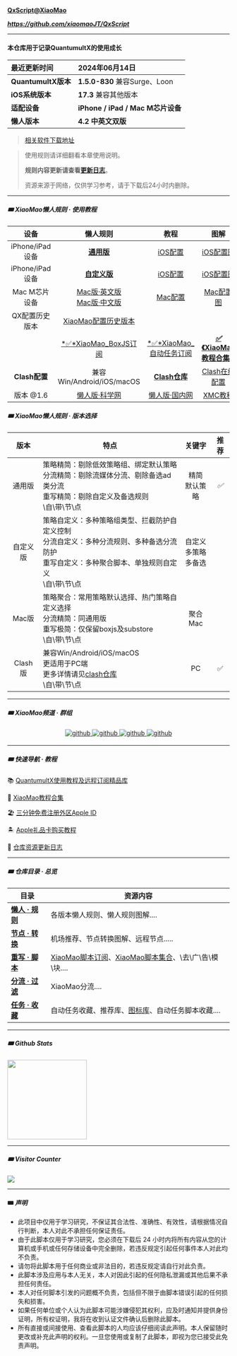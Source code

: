 **[QxScript@XiaoMao](https://github.com/xiaomaoJT/QxScript)** 

***https://github.com/xiaomaoJT/QxScript***

------------

#### 本仓库用于记录QuantumultX的使用成长

| 最近更新时间        | **2024年06月14日**                |
| :------------------ | :-------------------------------- |
| **QuantumultX版本** | **1.5.0-830** 兼容Surge、Loon            |
| **iOS系统版本**     | **17.3** 兼容其他版本                   |
| **适配设备**        | **iPhone / iPad / Mac M芯片设备** |
| **懒人版本**        | **4.2** **中英文双版**                |

> [相关软件下载地址](https://github.com/xiaomaoJT/QxScript/blob/main/RELATED.md)

> 使用规则请详细翻看本章使用说明。
>
> **规则内容更新请查看[更新日志](#update)**。
>
> 资源来源于网络，仅供学习参考，请于下载后24小时内删除。



------

##### 🎟 XiaoMao懒人规则 · 使用教程

|      设备       |                           懒人规则                           |             教程             |                             图解                             |
| :-------------: | :----------------------------------------------------------: | :-------------------------------: | :----------------------------------------------------------: |
| iPhone/iPad设备 | **[通用版](https://raw.githubusercontent.com/xiaomaoJT/QxScript/main/lazy/iOS/general/QX_XiaoMao_CN.conf)** | [iOS配置](https://github.com/xiaomaoJT/QxScript/blob/main/COURSE.md) | [iOS配置图](https://github.com/xiaomaoJT/QxScript/blob/main/lazy/iOS/配置图解) |
| iPhone/iPad设备 | **[自定义版](https://raw.githubusercontent.com/xiaomaoJT/QxScript/main/lazy/iOS/custom/QX_XiaoMao_CN.conf)** | [iOS配置](https://github.com/xiaomaoJT/QxScript/blob/main/COURSE.md) | [iOS配置图](https://github.com/xiaomaoJT/QxScript/blob/main/lazy/iOS/配置图解) |
|  Mac M芯片设备  | [Mac版·英文版](https://raw.githubusercontent.com/xiaomaoJT/QxScript/main/lazy/macOS/QX_XiaoMao.conf)<br />[Mac版·中文版](https://raw.githubusercontent.com/xiaomaoJT/QxScript/main/lazy/macOS/QX_XiaoMao_CN.conf) | [Mac配置](https://github.com/xiaomaoJT/QxScript/tree/main/lazy/macOS) | [Mac配置图](https://github.com/xiaomaoJT/QxScript/tree/main/lazy/macOS/配置图解) |
| QX配置历史版本 | [XiaoMao配置历史版本](https://github.com/xiaomaoJT/QxScript/tree/main/lazy/oldConfig) |  |  |
|  | [*✅*XiaoMao_BoxJS订阅](https://raw.githubusercontent.com/xiaomaoJT/QxScript/main/rewrite/boxJS/XiaoMao.json) | [*✅*XiaoMao_自动任务订阅](https://raw.githubusercontent.com/xiaomaoJT/QxScript/main/rewrite/boxJS/XiaoMaoAutoTask.json) | **[*✅*《XiaoMao教程合集》](http://mp.weixin.qq.com/mp/homepage?__biz=MzI3MjE3NTc4OA==&hid=1&sn=69f77280608382e9ab1e6afac8c2a881&scene=18#wechat_redirect)** |
| **Clash配置** | 兼容Win/Android/iOS/macOS | **[Clash仓库](https://github.com/xiaomaoJT/clash)** | [Clash在线配置](https://static-mp-4c1955c1-4e3f-4ed7-9f2b-ea2165e28195.next.bspapp.com/xiaomao-clash/index.html#/) |
| 版本 @1.6 | [懒人版·科学网](https://raw.githubusercontent.com/xiaomaoJT/clash/main/yaml/Clash_XiaoMao.yaml) | [懒人版·国内网](https://raw.githubusercontenhttps://raw.githubusercontent.com/xiaomaoJT/clash/main/yaml/Clash_Cdn_XiaoMao.yaml) | [XMC教程](https://github.com/xiaomaoJT/QxScript/tree/main/lazy/yaml) |



##### 🎟 XiaoMao懒人规则 · 版本选择

|   版本   | 特点                                                         |             关键字             | 推荐 |
| :------: | ------------------------------------------------------------ | :----------------------------: | :--: |
|  通用版  | 策略精简：剔除低效策略组、绑定默认策略<br />分流精简：剔除流媒体分流、剔除备选ad类分流<br />重写精简：剔除自定义及备选规则<br />\自\带\节\点 |       精简<br />默认策略       | *✅*  |
| 自定义版 | 策略自定义：多种策略组类型、拦截防护自定义控制<br />分流自定义：多种分流规则、多种备选分流防护<br />重写自定义：多种聚合脚本、单独规则自定义<br />\自\带\节\点 | 自定义<br />多策略<br />多备选 |      |
|  Mac版   | 策略聚合：常用策略默认选择、热门策略自定义选择<br />分流精简：同通用版<br />重写极简：仅保留boxjs及substore<br />\自\带\节\点 |         聚合<br />Mac          |      |
| Clash版  | 兼容Win/Android/iOS/macOS<br />更适用于PC端<br />更多详情请见[clash仓库](https://github.com/xiaomaoJT/clash)<br />\自\带\节\点 |               PC               |  ✅   |



------------

##### 🎟 XiaoMao频道 · 群组

<div align="center">
<a href="https://t.me/xiaomaoJT" target="_blank">
<img src=https://img.shields.io/badge/Telegram-XiaoMao频道-blue alt=github style="margin-bottom: 5px;" />
</a>
<a href="https://t.me/hSuMjrQppKE5MWU9" target="_blank">
<img src=https://img.shields.io/badge/Telegram-XiaoMao%E7%BE%A4%E8%81%8A-red alt=github style="margin-bottom: 5px;" />
</a>
<a href="https://t.me/Xiao_MaoMao_bot" target="_blank">
<img src=https://img.shields.io/badge/Robot-XiaoMaoBot-orange alt=github style="margin-bottom: 5px;" />
</a>
<a href="https://github.com/xiaomaoJT/xiaomaoJT/blob/main/photo/qrcode.jpg?raw=true" target="_blank">
<img src=https://img.shields.io/badge/WeChat-小帽集团-green alt=github style="margin-bottom: 5px;" />
</a>
</div>



------

##### 🎟 快速导航 · 教程

📚 [QuantumultX使用教程及远程订阅精品库](https://github.com/xiaomaoJT/QxScript/blob/main/COURSE.md)

🧰 [XiaoMao教程合集](http://mp.weixin.qq.com/mp/homepage?__biz=MzI3MjE3NTc4OA==&hid=1&sn=69f77280608382e9ab1e6afac8c2a881&scene=18#wechat_redirect)

🏖 [三分钟免费注册外区Apple ID](https://mp.weixin.qq.com/s/YzYsF9QyHZVJK9P7bsrURQ)

🏝 [Apple礼品卡购买教程](https://mp.weixin.qq.com/s/Ehi23fjFpeUc2DocnQb4hw)

📖<span id='update'> [仓库资源更新日志](https://github.com/xiaomaoJT/QxScript/blob/main/UPDATELOG.md)</span>



------------

##### 🎟 仓库目录 · 总览

| **目录**                                                     | 资源内容                                                     |
| ------------------------------------------------------------ | ------------------------------------------------------------ |
| **[懒人 · 规则](https://github.com/xiaomaoJT/QxScript/tree/main/lazy)** | 各版本懒人规则、懒人规则图解....                             |
| **[节点 · 转换](https://github.com/xiaomaoJT/QxScript/tree/main/server)** | 机场推荐、节点转换图解、远程节点.....                        |
| **[重写 · 脚本](https://github.com/xiaomaoJT/QxScript/tree/main/rewrite)** | [XiaoMao脚本订阅](https://raw.githubusercontent.com/xiaomaoJT/QxScript/main/rewrite/boxJS/XiaoMao.json)、[XiaoMao脚本集合](https://github.com/xiaomaoJT/QxScript/tree/main/rewrite/boxJS)、\去\广\告\模\块\.... |
| **[分流 · 过滤](https://github.com/xiaomaoJT/QxScript/tree/main/filter)** | XiaoMao分流....                                              |
| **[任务 · 收藏](https://github.com/xiaomaoJT/QxScript/tree/main/auto)** | 自动任务收藏、推荐库、[图标库](http://s.nfangbian.com/3jy)、自动任务脚本收藏....                   |



------

##### 🎟 Github Stats

<div align="left">
<img src="https://github-readme-stats.vercel.app/api?username=xiaomaoJT&show_icons=true&count_private=true&hide_border=true" align="center" style="height:180px;" />
</div>



------

##### 🎟 Visitor Counter

<div align="left">
<img src="https://komarev.com/ghpvc/?username=xiaomaoJT&&style=flat-square" align="center" />
</div>



------------

#### 🎟 ***声明***

- 此项目中仅用于学习研究，不保证其合法性、准确性、有效性，请根据情况自行判断，本人对此不承担任何保证责任。
- 由于此脚本仅用于学习研究，您必须在下载后 24 小时内将所有内容从您的计算机或手机或任何存储设备中完全删除，若违反规定引起任何事件本人对此均不负责。
- 请勿将此脚本用于任何商业或非法目的，若违反规定请自行对此负责。
- 此脚本涉及应用与本人无关，本人对因此引起的任何隐私泄漏或其他后果不承担任何责任。
- 本人对任何脚本引发的问题概不负责，包括但不限于由脚本错误引起的任何损失和损害。
- 如果任何单位或个人认为此脚本可能涉嫌侵犯其权利，应及时通知并提供身份证明，所有权证明，我将在收到认证文件确认后删除此脚本。
- 所有直接或间接使用、查看此脚本的人均应该仔细阅读此声明。本人保留随时更改或补充此声明的权利。一旦您使用或复制了此脚本，即视为您已接受此免责声明。
